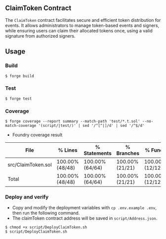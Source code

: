 ## ClaimToken Contract

The `ClaimToken` contract facilitates secure and efficient token distribution for events. It allows administrators to manage token-based events and signers, while ensuring users can claim their allocated tokens once, using a valid signature from authorized signers.

## Usage

### Build

```shell
$ forge build
```

### Test

```shell
$ forge test
```

### Coverage

```shell
$ forge coverage --report summary --match-path 'test/*.t.sol' --no-match-coverage '(script/|test/)' | sed '/^[^|]/d' | sed '/^$/d'
```

- Foundry coverage result

| File               | % Lines         | % Statements    | % Branches      | % Funcs         |
| ------------------ | --------------- | --------------- | --------------- | --------------- |
| src/ClaimToken.sol | 100.00% (48/48) | 100.00% (64/64) | 100.00% (21/21) | 100.00% (12/12) |
| Total              | 100.00% (48/48) | 100.00% (64/64) | 100.00% (21/21) | 100.00% (12/12) |

### Deploy and verify

- Copy and modify the deployment variables with `cp .env.example .env`, then run the following command.
- The claimToken contract address will be saved in `script/Address.json`.

```shell
$ chmod +x script/DeployClaimToken.sh
$ script/DeployClaimToken.sh
```
